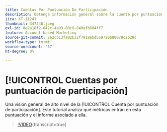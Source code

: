 ```yaml
---
title: Cuentas Por Puntuación De Participación
description: Obtenga información general sobre la cuenta por puntuación de participación. Conozca qué métricas entran en esta puntuación y el informe asociado a ella.
jira: KT-11241
thumbnail: 347248.jpeg
exl-id: 0e2a18f2-042c-4a93-80c8-840afb804ff7
feature: Account-based Marketing
source-git-commit: 262cb13fa02b32f7918ebd569720b80078c2b28d
workflow-type: tm+mt
source-wordcount: '57'
ht-degree: 0%

---
```


# [!UICONTROL Cuentas por puntuación de participación]

Una visión general de alto nivel de la [!UICONTROL Cuenta por puntuación de participación].  Este tutorial analiza qué métricas entran en esta puntuación y el informe asociado a ella.

>[!VIDEO](https://video.tv.adobe.com/v/347248/?learn=on){transcript=true}
